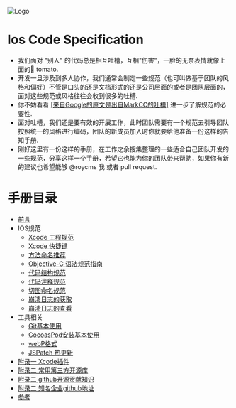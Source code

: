  ![Logo](https://roycms.github.io/IosCodeSpecification/logo.png)
# Ios Code Specification
* 我们面对 "别人" 的代码总是相互吐槽，互相"伤害"，一脸的无奈表情就像上面的🍅 tomato.
* 开发一旦涉及到多人协作，我们通常会制定一些规范（也可叫做基于团队的风格和偏好）不管是口头的还是文档形式的还是公司层面的或者是团队层面的，
面对这些规范或风格往往会收到很多的吐槽.
* 你不妨看看 [[来自Google的原文是出自MarkCC的吐槽]](why.md) 进一步了解规范的必要性.
* 面对吐槽，我们还是要有效的开展工作，此时团队需要有一个规范去引导团队按照统一的风格进行编码，团队的新成员加入时你就要给他准备一份这样的告知手册.
* 刚好这里有一份这样的手册，在工作之余搜集整理的一些适合自己团队开发的一些规范，分享这样一个手册，希望它也能为你的团队带来帮助，如果你有新的建议也希望能够 @roycms 我 或者 pull request.

# 手册目录

* [前言](why.md)
* IOS规范
    * [Xcode 工程规范](xcode-project.md)     
    * [Xcode 快捷键](xcodeShortcuts.md)  
    * [方法命名推荐](naming-methods.md)
    * [Objective-C 语法规范指南](objective-c-style-guide.md)
    * [代码结构规范](code-structure.md)
    * [代码注释规范](code-comments.md)
    * [切图命名规范](naming-cutImage.md)   
    * [崩溃日志的获取](crash_log.md)   
    * [崩溃日志的查看](crash.md)   
* 工具相关
    * [Git基本使用](git-basic.md)   
    * [CocoasPod安装基本使用](cocoasPod-basic.md)   
    * [webP格式](webP.md)    
    * [JSPatch 热更新](http://jspatch.com/Docs/intro)   
* [附录一 Xcode插件](xcode-plugins.md)
* [附录二 常用第三方开源库](library.md)
* [附录二 github开源贡献知识](open_source.md)
* [附录二 知名企业github地址](github_url.md)
* [参考](reference.md)
